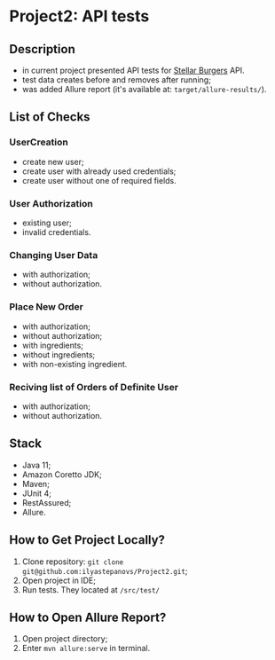 # Project2: API tests

## Description

* in current project presented API tests for [Stellar Burgers](https://stellarburgers.nomoreparties.site/) API.
* test data creates before and removes after running;
* was added Allure report (it's available at: ```target/allure-results/```).

## List of Checks 
### UserCreation 
* create new user;
* create user with already used credentials;
* create user without one of required fields.

### User Authorization
* existing user;
* invalid credentials.

### Changing User Data
* with authorization;
* without authorization.

### Place New Order
* with authorization;
* without authorization;
* with ingredients; 
* without ingredients; 
* with non-existing ingredient.

### Reciving list of Orders of Definite User
* with authorization;
* without authorization.

## Stack
* Java 11; 
* Amazon Coretto JDK;
* Maven;
* JUnit 4;
* RestAssured;
* Allure.

## How to Get Project Locally?
1. Clone repository: 
```git clone git@github.com:ilyastepanovs/Project2.git```;
2. Open project in IDE;
3. Run tests. They located at ```/src/test/```

## How to Open Allure Report?
1. Open project directory;
2. Enter ```mvn allure:serve``` in terminal.

